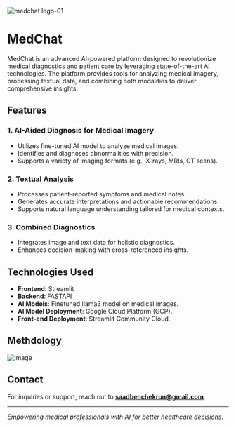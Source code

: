 ![medchat logo-01](https://github.com/user-attachments/assets/f82af732-6f62-42d7-ac2e-de7cc87f8498)

# MedChat

MedChat is an advanced AI-powered platform designed to revolutionize medical diagnostics and patient care by leveraging state-of-the-art AI technologies. The platform provides tools for analyzing medical imagery, processing textual data, and combining both modalities to deliver comprehensive insights.

## Features

### 1. **AI-Aided Diagnosis for Medical Imagery**
- Utilizes fine-tuned AI model to analyze medical images.
- Identifies and diagnoses abnormalities with precision.
- Supports a variety of imaging formats (e.g., X-rays, MRIs, CT scans).

### 2. **Textual Analysis**
- Processes patient-reported symptoms and medical notes.
- Generates accurate interpretations and actionable recommendations.
- Supports natural language understanding tailored for medical contexts.

### 3. **Combined Diagnostics**
- Integrates image and text data for holistic diagnostics.
- Enhances decision-making with cross-referenced insights.

## Technologies Used

- **Frontend**: Streamlit
- **Backend**: FASTAPI
- **AI Models**: Finetuned llama3 model on medical images.
- **AI Model Deployment**: Google Cloud Platform (GCP).
- **Front-end Deployment**: Streamlit Community Cloud.

## Methdology

![image](https://github.com/user-attachments/assets/6f13abc2-a30e-4aa9-a930-be34959c529f)

## Contact

For inquiries or support, reach out to **[saadbenchekrun@gmail.com](mailto:your-email@example.com)**.

---

*Empowering medical professionals with AI for better healthcare decisions.*
